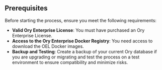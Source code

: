 ## Prerequisites

Before starting the process, ensure you meet the following requirements:

- **Valid Ory Enterprise License**: You must have purchased an Ory Enterprise License.
- **Access to the Ory Enterprise Docker Registry**: You need access to download the OEL Docker images.
- **Backup and Testing**: Create a backup of your current Ory database if you are upgrading or migrating and test the process on a
  test environment to ensure compatibility and minimize risks.
